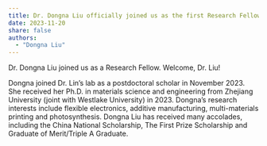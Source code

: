 ```yaml
---
title: Dr. Dongna Liu officially joined us as the first Research Fellow. Welcome!
date: 2023-11-20
share: false
authors:
  - "Dongna Liu"
---
```


Dr. Dongna Liu joined us as a Research Fellow. Welcome, Dr. Liu!

<!--more-->

Dongna joined Dr. Lin’s lab as a postdoctoral scholar in November 2023. She received her Ph.D. in materials science and engineering from Zhejiang University (joint with Westlake University) in 2023. Dongna’s research interests include flexible electronics, additive manufacturing, multi-materials printing and photosynthesis. Dongna Liu has received many accolades, including the China National Scholarship, The First Prize Scholarship and Graduate of Merit/Triple A Graduate.

